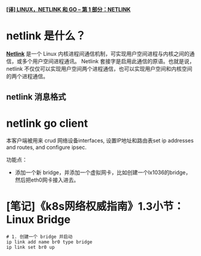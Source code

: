 
**[[译] LINUX，NETLINK 和 GO – 第 1 部分：NETLINK](http://blog.studygolang.com/2017/07/linux-netlink-and-go-part-1-netlink/)**


# netlink 是什么？
**[Netlink](https://zh.wikipedia.org/wiki/Netlink)** 是一个 Linux 内核进程间通信机制，可实现用户空间进程与内核之间的通信，或多个用户空间进程通讯。 
Netlink 套接字是启用此通信的原语。也就是说，netlink 不仅仅可以实现用户空间两个进程通信，也可以实现用户空间和内核空间的两个进程通信。



## netlink 消息格式






# netlink go client
本客户端被用来 crud 网络设备interfaces, 设置IP地址和路由表set ip addresses and routes, and configure ipsec.

功能点：
* 添加一个新 bridge，并添加一个虚拟网卡，比如创建一个lx1036的bridge，然后把eth0网卡接入进去。



# [笔记]《k8s网络权威指南》1.3小节：Linux Bridge
```shell script
# 1. 创建一个 bridge 并启动
ip link add name br0 type bridge
ip link set br0 up
```

